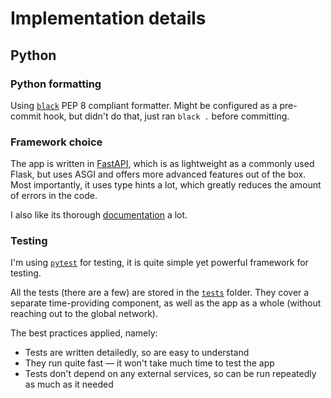# Implementation details

## Python

### Python formatting

Using [`black`](https://github.com/psf/black) PEP 8 compliant formatter. Might be configured as a pre-commit hook, but didn't do that, just ran `black .` before committing.

### Framework choice

The app is written in [FastAPI](https://github.com/tiangolo/fastapi), which is as lightweight as a commonly used Flask, but uses ASGI and offers more advanced features out of the box. Most importantly, it uses type hints a lot, which greatly reduces the amount of errors in the code.

I also like its thorough [documentation](https://fastapi.tiangolo.com) a lot.

### Testing

I'm using [`pytest`](https://github.com/pytest-dev/pytest/) for testing, it is quite simple yet powerful framework for testing.

All the tests (there are a few) are stored in the [`tests`](./tests) folder. They cover a separate time-providing component, as well as the app as a whole (without reaching out to the global network).

The best practices applied, namely:

- Tests are written detailedly, so are easy to understand
- They run quite fast — it won't take much time to test the app
- Tests don't depend on any external services, so can be run repeatedly as much as it needed
